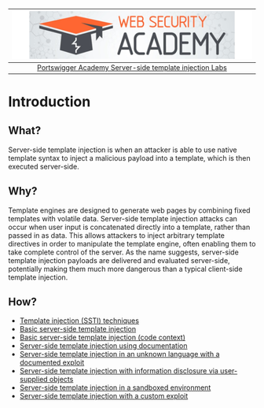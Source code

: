 | [![Portswigger Server-side template injection Labs](../../_static/images/pal.png)](https://portswigger.net/web-security/all-labs#server-side-template-injection) |
|:--:|
| [Portswigger Academy Server-side template injection Labs](https://portswigger.net/web-security/all-labs#server-side-template-injection) |

# Introduction

## What?

Server-side template injection is when an attacker is able to use native template syntax to inject a malicious payload into a template, which is then executed server-side.

## Why?

Template engines are designed to generate web pages by combining fixed templates with volatile data. Server-side template injection attacks can occur when user input is concatenated directly into a template, rather than passed in as data. This allows attackers to inject arbitrary template directives in order to manipulate the template engine, often enabling them to take complete control of the server. As the name suggests, server-side template injection payloads are delivered and evaluated server-side, potentially making them much more dangerous than a typical client-side template injection. 

## How?

* [Template injection (SSTI) techniques](ssti.md)
* [Basic server-side template injection](1.md)
* [Basic server-side template injection (code context)](2.md)
* [Server-side template injection using documentation](3.md)
* [Server-side template injection in an unknown language with a documented exploit](4.md)
* [Server-side template injection with information disclosure via user-supplied objects](5.md)
* [Server-side template injection in a sandboxed environment](6.md)
* [Server-side template injection with a custom exploit](7.md)


